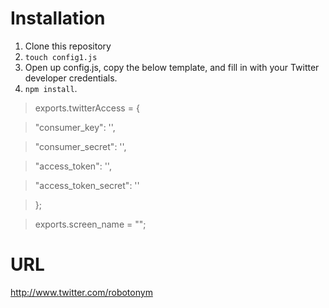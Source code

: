 Installation
=========

1. Clone this repository
2. `touch config1.js`
3. Open up config.js, copy the below template, and fill in with your Twitter developer credentials.
4. `npm install`.


> exports.twitterAccess = {

>  "consumer_key": '',

>  "consumer_secret": '',

> "access_token": '',

> "access_token_secret": ''

> };

> exports.screen_name = "";

URL
=========
http://www.twitter.com/robotonym
